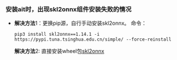 ### 安装ait时，出现skl2onnx组件安装失败的情况
- **解决方法**1：更换pip源，自行手动安装skl2onnx。
    命令：
    ```
    pip3 install skl2onnx==1.14.1 -i https://pypi.tuna.tsinghua.edu.cn/simple/ --force-reinstall
    ```
    **解决方法**2: 直接安装wheel包[skl2onnx](https://pypi.tuna.tsinghua.edu.cn/packages/5e/59/0a47737c195da98d33f32073174b55ba4caca8b271fe85ec887463481f67/skl2onnx-1.14.1-py2.py3-none-any.whl)